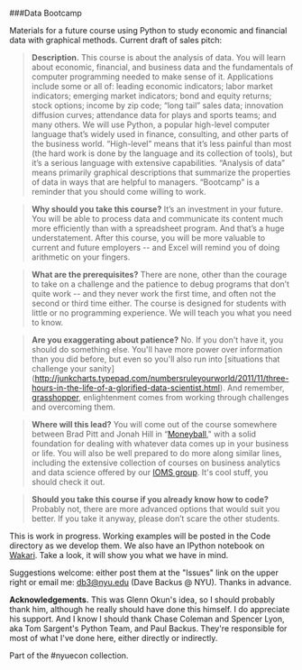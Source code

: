 ###Data Bootcamp

Materials for a future course using Python to study economic and financial data with graphical methods. Current draft of sales pitch:

>**Description.** This course is about the analysis of data.  You will learn about economic, financial, and business data and the fundamentals of computer programming needed to make sense of it.  Applications include some or all of:  leading economic indicators; labor market indicators; emerging market indicators; bond and equity returns; stock options; income by zip code; “long tail” sales data; innovation diffusion curves; attendance data for plays and sports teams; and many others.  We will use Python, a popular high-level computer language that’s widely used in finance, consulting, and other parts of the business world.  “High-level” means that it’s less painful than most (the hard work is done by the language and its collection of tools), but it’s a serious language with extensive capabilities.  “Analysis of data” means primarily graphical descriptions that summarize the properties of data in ways that are helpful to managers.  “Bootcamp” is a reminder that you should come willing to work. 

>**Why should you take this course?**  It’s an investment in your future.  You will be able to process data and communicate its content much more efficiently than with a spreadsheet program.  And that’s a huge understatement.  After this course, you will be more valuable to current and future employers -- and Excel will remind you of doing arithmetic on your fingers.  

>**What are the prerequisites?**  There are none, other than the courage to take on a challenge and the patience to debug programs that don’t quite work -- and they never work the first time, and often not the second or third time either.  The course is designed for students with little or no programming experience.  We will teach you what you need to know.  

>**Are you exaggerating about patience?** No. If you don't have it, you should do something else.  You'll have more power over information than you did before, but even so you'll also run into [situations that challenge your sanity] (http://junkcharts.typepad.com/numbersruleyourworld/2011/11/three-hours-in-the-life-of-a-glorified-data-scientist.html). And remember, [grasshopper](http://en.wikipedia.org/wiki/Kwai_Chang_Caine), 
enlightenment comes from working through challenges and overcoming them.  

>**Where will this lead?**  You will come out of the course somewhere between Brad Pitt and Jonah Hill in 
“[Moneyball](http://en.wikipedia.org/wiki/Moneyball_(film))," with a solid foundation for dealing with whatever data comes up in your business or life.  You will also be well prepared to do more along similar lines, including the extensive collection of courses on business analytics and data science offered by our 
[IOMS group](http://www.stern.nyu.edu/experience-stern/about/departments-centers-initiatives/academic-departments/ioms-dept/).  It's cool stuff, you should check it out.    

>**Should you take this course if you already know how to code?**  Probably not, there are more advanced options that would suit you better.  If you take it anyway, please don’t scare the other students.  

This is work in progress.  Working examples will be posted in the Code directory as we develop them.  We also have an IPython notebook on [Wakari](https://www.wakari.io/sharing/bundle/DaveBackus/Bootcamp).  Take a look, it will show you what we have in mind.  

Suggestions welcome: either post them at the "Issues" link on the upper right or email me:  db3@nyu.edu (Dave Backus @ NYU). Thanks in advance. 

**Acknowledgements.**
This was Glenn Okun's idea, so I should probably thank him, although he really should have done this himself.  I do appreciate his support.  And I know I should thank Chase Coleman and Spencer Lyon, aka Tom Sargent's Python Team, and Paul Backus.  They're responsible for most of what I've done here, either directly or indirectly.  

Part of the #nyuecon collection. 
